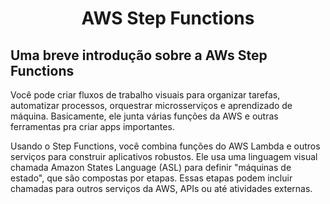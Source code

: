 <h1 align="center"> AWS Step Functions </h1>

<h2> Uma breve introdução sobre a AWs Step Functions </h2>
<p> Você pode criar fluxos de trabalho visuais para organizar tarefas, automatizar processos, orquestrar microsserviços e aprendizado de máquina. Basicamente, ele junta várias funções da AWS e outras ferramentas pra criar apps importantes. </p>
<p> Usando o Step Functions, você combina funções do AWS Lambda e outros serviços para construir aplicativos robustos. Ele usa uma linguagem visual chamada Amazon States Language (ASL) para definir "máquinas de estado", que são compostas por etapas. Essas etapas podem incluir chamadas para outros serviços da AWS, APIs ou até atividades externas. </p>
